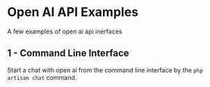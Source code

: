 # Open AI API Examples
A few examples of open ai api inerfaces

## 1 - Command Line Interface
Start a chat with open ai from the command line interface by the `php artisan chat` command.